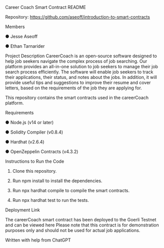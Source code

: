 Career Coach Smart Contract README


Repository: https://github.com/aseoff/introduction-to-smart-contracts


Members

● Jesse Aseoff

● Ethan Tarnarider


Project Description
CareerCoach is an open-source software designed to help job seekers navigate the complex process of job searching. Our platform provides an all-in-one solution to job seekers to manage their job search process efficiently. The software will enable job seekers to track their applications, their status, and notes about the jobs. In addition, it will provide useful tips and suggestions to improve their resume and cover letters, based on the requirements of the job they are applying for.


This repository contains the smart contracts used in the careerCoach platform.


Requirements

● Node.js (v14 or later)

● Solidity Compiler (v0.8.4)

● Hardhat (v2.6.4)

● OpenZeppelin Contracts (v4.3.2)


Instructions to Run the Code

1. Clone this repository.

2. Run npm install to install the dependencies.

3. Run npx hardhat compile to compile the smart contracts.

4. Run npx hardhat test to run the tests.


Deployment Link

The careerCoach smart contract has been deployed to the Goerli Testnet and can be viewed here Please note that this contract is for demonstration purposes only and should not be used for
actual job applications.


Written with help from ChatGPT
 

